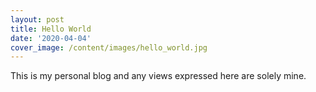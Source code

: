 ```yaml
---
layout: post
title: Hello World
date: '2020-04-04'
cover_image: /content/images/hello_world.jpg
---
```


This is my personal blog and any views expressed here are solely mine.